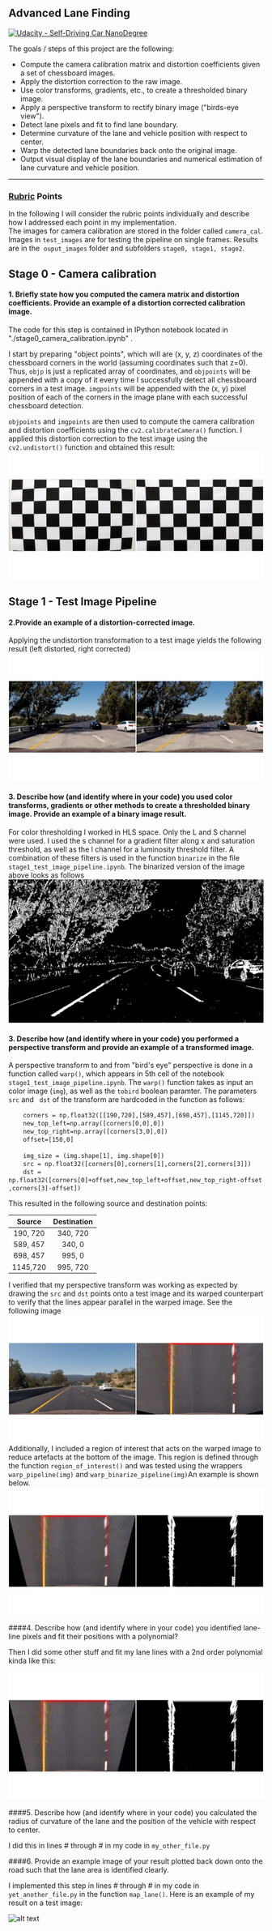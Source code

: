 ## Advanced Lane Finding
[![Udacity - Self-Driving Car NanoDegree](https://s3.amazonaws.com/udacity-sdc/github/shield-carnd.svg)](http://www.udacity.com/drive)

The goals / steps of this project are the following:  

* Compute the camera calibration matrix and distortion coefficients given a set of chessboard images.
* Apply the distortion correction to the raw image.  
* Use color transforms, gradients, etc., to create a thresholded binary image.
* Apply a perspective transform to rectify binary image ("birds-eye view"). 
* Detect lane pixels and fit to find lane boundary.
* Determine curvature of the lane and vehicle position with respect to center.
* Warp the detected lane boundaries back onto the original image.
* Output visual display of the lane boundaries and numerical estimation of lane curvature and vehicle position.

---
[//]: # (Image References)

[image1]: ./Undistort.jpg "Undistorted"
[image2]: ./Undistort_test5.jpg "Undistorted"
[image3]: ./binary.jpg "Binary Example"
[image4]: ./birdseye.jpg "Warp Example"
[image5]: ./roi.jpg "Region of interest"
[image6]: ./examples/example_output.jpg "Output"
[video1]: ./project_video.mp4 "Video"

### [Rubric](https://review.udacity.com/#!/rubrics/571/view) Points
In the following I will consider the rubric points individually and describe how I addressed each point in my implementation.  
The images for camera calibration are stored in the folder called `camera_cal`.  Images in `test_images` are for testing the pipeline on single frames.  Results are in the  `ouput_images` folder and subfolders `stage0, stage1, stage2`.

## Stage 0 - Camera calibration 

#### 1. Briefly state how you computed the camera matrix and distortion coefficients. Provide an example of a distortion corrected calibration image.

The code for this step is contained in IPython notebook located in "./stage0_camera_calibration.ipynb" .  

I start by preparing "object points", which will are (x, y, z) coordinates of the chessboard corners in the world (assuming coordinates such that z=0).  Thus, `objp` is just a replicated array of coordinates, and `objpoints` will be appended with a copy of it every time I successfully detect all chessboard corners in a test image.  `imgpoints` will be appended with the (x, y) pixel position of each of the corners in the image plane with each successful chessboard detection.  

`objpoints` and `imgpoints` are then used to compute the camera calibration and distortion coefficients using the `cv2.calibrateCamera()` function. I applied this distortion correction to the test image using the `cv2.undistort()` function and obtained this result: 
![Undistort][image1]

## Stage 1 - Test Image Pipeline

#### 2.Provide an example of a distortion-corrected image.
Applying the undistortion transformation to a test image yields the following result (left distorted, right corrected)
![Undistort][image2]
#### 3. Describe how (and identify where in your code) you used color transforms, gradients or other methods to create a thresholded binary image. Provide an example of a binary image result.
For color thresholding I worked in HLS space. Only the L and S channel were used. I used the s channel for a gradient filter along x and saturation threshold, as well as the l channel for a luminosity threshold filter. A combination of these filters
is used in the function `binarize` in the file `stage1_test_image_pipeline.ipynb`. The binarized version of the image above looks as follows
![Binarized image][image3]


#### 3. Describe how (and identify where in your code) you performed a perspective transform and provide an example of a transformed image.
A perspective transform to and from "bird's eye" perspective is done in a function called `warp()`, which appears in 5th cell of the notebook `stage1_test_image_pipeline.ipynb`.  The `warp()` function takes as input an color image (`img`), as well as the `tobird` boolean paramter. The parameters `src` and ` dst` of the transform are hardcoded in the function as follows:

```
    corners = np.float32([[190,720],[589,457],[698,457],[1145,720]])
    new_top_left=np.array([corners[0,0],0])
    new_top_right=np.array([corners[3,0],0])
    offset=[150,0]
    
    img_size = (img.shape[1], img.shape[0])
    src = np.float32([corners[0],corners[1],corners[2],corners[3]])
    dst = np.float32([corners[0]+offset,new_top_left+offset,new_top_right-offset ,corners[3]-offset])    
```
This resulted in the following source and destination points:

| Source        | Destination   | 
|:-------------:|:-------------:| 
| 190, 720      | 340, 720    | 
| 589, 457      | 340, 0      |
| 698, 457      | 995, 0      |
| 1145,720      | 995, 720    |

I verified that my perspective transform was working as expected by drawing the `src` and `dst` points onto a test image and its warped counterpart to verify that the lines appear parallel in the warped image. See the following image
![alt text][image4]
Additionally, I included a region of interest that acts on the warped image to reduce artefacts at the bottom of the image.
This region is defined through the function `region_of_interest()` and was tested using the wrappers `warp_pipeline(img)` and `warp_binarize_pipeline(img)`An example is shown below. 
![alt text][image5]


####4. Describe how (and identify where in your code) you identified lane-line pixels and fit their positions with a polynomial?

Then I did some other stuff and fit my lane lines with a 2nd order polynomial kinda like this:

![alt text][image5]

####5. Describe how (and identify where in your code) you calculated the radius of curvature of the lane and the position of the vehicle with respect to center.

I did this in lines # through # in my code in `my_other_file.py`

####6. Provide an example image of your result plotted back down onto the road such that the lane area is identified clearly.

I implemented this step in lines # through # in my code in `yet_another_file.py` in the function `map_lane()`.  Here is an example of my result on a test image:

![alt text][image6]
